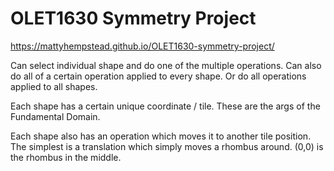 # OLET1630 Symmetry Project

https://mattyhempstead.github.io/OLET1630-symmetry-project/



Can select individual shape and do one of the multiple operations.
Can also do all of a certain operation applied to every shape.
Or do all operations applied to all shapes.


Each shape has a certain unique coordinate / tile.
These are the args of the Fundamental Domain.

Each shape also has an operation which moves it to another tile position.
The simplest is a translation which simply moves a rhombus around.
(0,0) is the rhombus in the middle.


